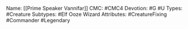 Name: [[Prime Speaker Vannifar]]
CMC: #CMC4
Devotion: #G #U 
Types: #Creature
Subtypes: #Elf Ooze Wizard 
Attributes: #CreatureFixing #Commander #Legendary 